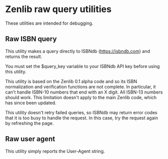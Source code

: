# Zenlib raw query utilities

These utilities are intended for debugging.

## Raw ISBN query

This utility makes a query directly to ISBNdb (https://isbndb.com) and returns the result.

You must set the $query_key variable to your ISBNdb API key before using this utility.

This utility is based on the Zenlib 0.1 alpha code and so its ISBN normalization and verification functions are not complete.  In particular, it can't handle ISBN-10 numbers that end with an X digit.  All ISBN-13 numbers should work.  This limitation doesn't apply to the main Zenlib code, which has since been updated.

This utility doesn't retry failed queries, so ISBNdb may return error codes that it is too busy to handle the request.  In this case, try the request again by refreshing the page.

## Raw user agent

This utility simply reports the User-Agent string.
